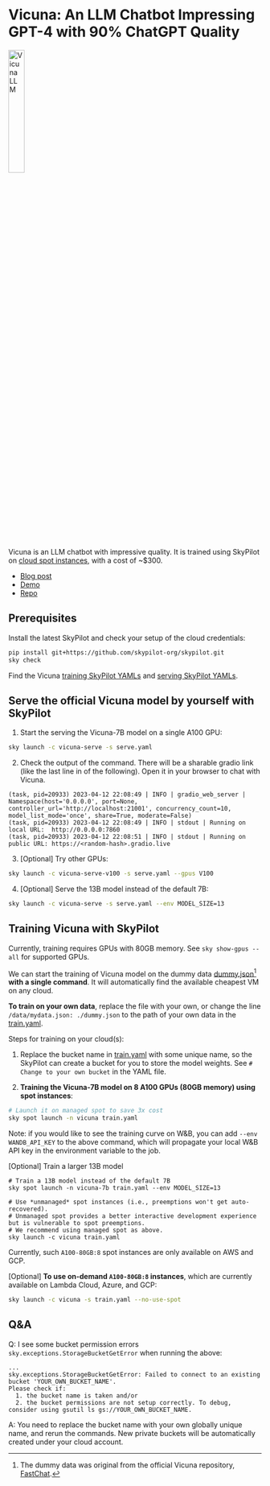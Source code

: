 # Vicuna: An LLM Chatbot Impressing GPT-4 with 90% ChatGPT Quality

<img src="https://vicuna.lmsys.org/favicon.jpeg" width="25%" alt="Vicuna LLM"/>

Vicuna is an LLM chatbot with impressive quality. It is trained using SkyPilot on [cloud spot instances](https://skypilot.readthedocs.io/en/latest/examples/spot-jobs.html), with a cost of ~$300.

* [Blog post](https://vicuna.lmsys.org/)
* [Demo](https://chat.lmsys.org/)
* [Repo](https://github.com/lm-sys/FastChat)

## Prerequisites
Install the latest SkyPilot and check your setup of the cloud credentials:
```bash
pip install git+https://github.com/skypilot-org/skypilot.git
sky check
```
Find the Vicuna [training SkyPilot YAMLs](train.yaml) and [serving SkyPilot YAMLs](serve.yaml).

## Serve the official Vicuna model by yourself with SkyPilot

1. Start the serving the Vicuna-7B model on a single A100 GPU:
```bash
sky launch -c vicuna-serve -s serve.yaml
```
2. Check the output of the command. There will be a sharable gradio link (like the last line in of the following). Open it in your browser to chat with Vicuna.
```
(task, pid=20933) 2023-04-12 22:08:49 | INFO | gradio_web_server | Namespace(host='0.0.0.0', port=None, controller_url='http://localhost:21001', concurrency_count=10, model_list_mode='once', share=True, moderate=False)
(task, pid=20933) 2023-04-12 22:08:49 | INFO | stdout | Running on local URL:  http://0.0.0.0:7860
(task, pid=20933) 2023-04-12 22:08:51 | INFO | stdout | Running on public URL: https://<random-hash>.gradio.live
```

3. [Optional] Try other GPUs:
```bash
sky launch -c vicuna-serve-v100 -s serve.yaml --gpus V100
```

4. [Optional] Serve the 13B model instead of the default 7B:
```bash
sky launch -c vicuna-serve -s serve.yaml --env MODEL_SIZE=13
```


## Training Vicuna with SkyPilot
Currently, training requires GPUs with 80GB memory.  See `sky show-gpus --all` for supported GPUs.

We can start the training of Vicuna model on the dummy data [dummy.json](dummy.json)[^1] **with a single command**. It will automatically find the available cheapest VM on any cloud.

**To train on your own data**, replace the file with your own, or change the line `/data/mydata.json: ./dummy.json` to the path of your own data in the [train.yaml](train.yaml).

[^1]: The dummy data was original from the official Vicuna repository, [FastChat](https://github.com/lm-sys/FastChat).

Steps for training on your cloud(s):

1. Replace the bucket name in [train.yaml](train.yaml) with some unique name, so the SkyPilot can create a bucket for you to store the model weights. See `# Change to your own bucket` in the YAML file.

2. **Training the Vicuna-7B model on 8 A100 GPUs (80GB memory) using spot instances**:
```bash
# Launch it on managed spot to save 3x cost
sky spot launch -n vicuna train.yaml
```
Note: if you would like to see the training curve on W&B, you can add `--env WANDB_API_KEY` to the above command, which will propagate your local W&B API key in the environment variable to the job.

[Optional] Train a larger 13B model
```
# Train a 13B model instead of the default 7B
sky spot launch -n vicuna-7b train.yaml --env MODEL_SIZE=13

# Use *unmanaged* spot instances (i.e., preemptions won't get auto-recovered).
# Unmanaged spot provides a better interactive development experience but is vulnerable to spot preemptions.
# We recommend using managed spot as above.
sky launch -c vicuna train.yaml
```
Currently, such `A100-80GB:8` spot instances are only available on AWS and GCP.

[Optional] **To use on-demand `A100-80GB:8` instances**, which are currently available on Lambda Cloud, Azure, and GCP:
```bash
sky launch -c vicuna -s train.yaml --no-use-spot
```



## Q&A

Q: I see some bucket permission errors `sky.exceptions.StorageBucketGetError` when running the above:
```
...
sky.exceptions.StorageBucketGetError: Failed to connect to an existing bucket 'YOUR_OWN_BUCKET_NAME'.
Please check if:
  1. the bucket name is taken and/or
  2. the bucket permissions are not setup correctly. To debug, consider using gsutil ls gs://YOUR_OWN_BUCKET_NAME.
```

A: You need to replace the bucket name with your own globally unique name, and rerun the commands. New private buckets will be automatically created under your cloud account.
